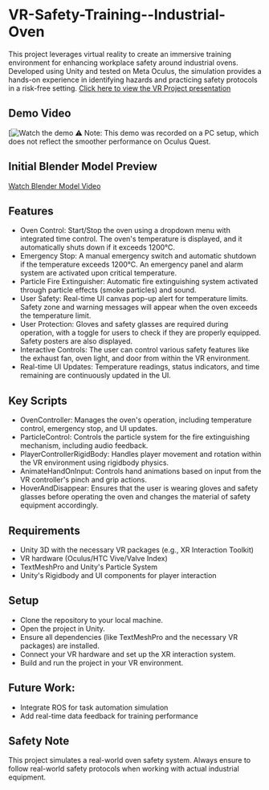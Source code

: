 # VR-Safety-Training--Industrial-Oven
This project leverages virtual reality to create an immersive training environment for enhancing workplace safety around industrial ovens. Developed using Unity and tested on Meta Oculus, the simulation provides a hands-on experience in identifying hazards and practicing safety protocols in a risk-free setting. 
[Click here to view the VR Project presentation](./VR%20Project.pdf)

## Demo Video

[![Watch the demo](https://screenrec.com/share/AfREolQXIN)
⚠️ Note: This demo was recorded on a PC setup, which does not reflect the smoother performance on Oculus Quest.

## Initial Blender Model Preview

[Watch Blender Model Video](https://drive.google.com/file/d/16APkMMeMTkFBTtj44pjxQglTqKbNaADl/view?usp=sharing)

## Features
- Oven Control: Start/Stop the oven using a dropdown menu with integrated time control. The oven's temperature is displayed, and it automatically shuts down if it exceeds 1200°C.
- Emergency Stop: A manual emergency switch and automatic shutdown if the temperature exceeds 1200°C. An emergency panel and alarm system are activated upon critical temperature.
- Particle Fire Extinguisher: Automatic fire extinguishing system activated through particle effects (smoke particles) and sound.
- User Safety: Real-time UI canvas pop-up alert for temperature limits. Safety zone and warning messages will appear when the oven exceeds the temperature limit.
- User Protection: Gloves and safety glasses are required during operation, with a toggle for users to check if they are properly equipped. Safety posters are also displayed.
- Interactive Controls: The user can control various safety features like the exhaust fan, oven light, and door from within the VR environment.
- Real-time UI Updates: Temperature readings, status indicators, and time remaining are continuously updated in the UI.
## Key Scripts
- OvenController: Manages the oven's operation, including temperature control, emergency stop, and UI updates.
- ParticleControl: Controls the particle system for the fire extinguishing mechanism, including audio feedback.
- PlayerControllerRigidBody: Handles player movement and rotation within the VR environment using rigidbody physics.
- AnimateHandOnInput: Controls hand animations based on input from the VR controller's pinch and grip actions.
- HoverAndDisappear: Ensures that the user is wearing gloves and safety glasses before operating the oven and changes the material of safety equipment accordingly.
## Requirements
- Unity 3D with the necessary VR packages (e.g., XR Interaction Toolkit)
- VR hardware (Oculus/HTC Vive/Valve Index)
- TextMeshPro and Unity's Particle System
- Unity's Rigidbody and UI components for player interaction
## Setup
- Clone the repository to your local machine.
- Open the project in Unity.
- Ensure all dependencies (like TextMeshPro and the necessary VR packages) are installed.
- Connect your VR hardware and set up the XR interaction system.
- Build and run the project in your VR environment.
## Future Work:
- Integrate ROS for task automation simulation
- Add real-time data feedback for training performance
## Safety Note
This project simulates a real-world oven safety system. Always ensure to follow real-world safety protocols when working with actual industrial equipment.
